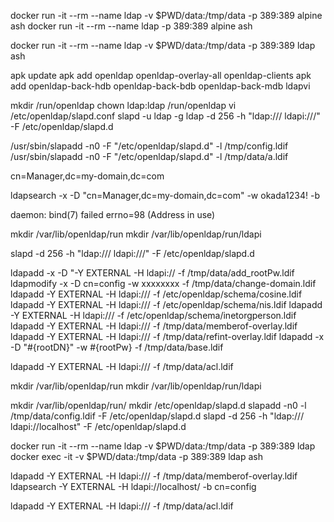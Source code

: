 docker run -it --rm --name ldap -v $PWD/data:/tmp/data -p 389:389 alpine ash
docker run -it --rm --name ldap -p 389:389 alpine ash

docker run -it --rm --name ldap -v $PWD/data:/tmp/data -p 389:389 ldap ash

apk update
apk add openldap openldap-overlay-all openldap-clients 
apk add openldap-back-hdb openldap-back-bdb openldap-back-mdb ldapvi

mkdir /run/openldap
chown ldap:ldap /run/openldap
vi /etc/openldap/slapd.conf
slapd -u ldap -g ldap -d 256 -h "ldap:/// ldapi:///" -F /etc/openldap/slapd.d

/usr/sbin/slapadd -n0 -F "/etc/openldap/slapd.d" -l /tmp/config.ldif
/usr/sbin/slapadd -n0 -F "/etc/openldap/slapd.d" -l /tmp/data/a.ldif

cn=Manager,dc=my-domain,dc=com

ldapsearch -x -D "cn=Manager,dc=my-domain,dc=com" -w okada1234! -b


 daemon: bind(7) failed errno=98 (Address in use)

mkdir /var/lib/openldap/run
mkdir /var/lib/openldap/run/ldapi

slapd -d 256 -h "ldap:/// ldapi:///" -F /etc/openldap/slapd.d

ldapadd -x -D "-Y EXTERNAL -H ldapi:// -f /tmp/data/add_rootPw.ldif
ldapmodify -x -D cn=config -w xxxxxxxx -f /tmp/data/change-domain.ldif
ldapadd -Y EXTERNAL -H ldapi:/// -f /etc/openldap/schema/cosine.ldif
ldapadd -Y EXTERNAL -H ldapi:/// -f /etc/openldap/schema/nis.ldif
ldapadd -Y EXTERNAL -H ldapi:/// -f /etc/openldap/schema/inetorgperson.ldif
ldapadd -Y EXTERNAL -H ldapi:/// -f /tmp/data/memberof-overlay.ldif
ldapadd -Y EXTERNAL -H ldapi:/// -f /tmp/data/refint-overlay.ldif
ldapadd -x -D "#{rootDN}" -w #{rootPw} -f /tmp/data/base.ldif


ldapadd -Y EXTERNAL -H ldapi:/// -f /tmp/data/acl.ldif

mkdir /var/lib/openldap/run
mkdir /var/lib/openldap/run/ldapi

mkdir /var/lib/openldap/run/
mkdir /etc/openldap/slapd.d
slapadd -n0 -l /tmp/data/config.ldif -F /etc/openldap/slapd.d
slapd -d 256 -h "ldap:/// ldapi://localhost" -F /etc/openldap/slapd.d


docker run -it --rm --name ldap -v $PWD/data:/tmp/data -p 389:389 ldap
docker exec -it -v $PWD/data:/tmp/data -p 389:389 ldap ash

ldapadd -Y EXTERNAL -H ldapi:/// -f /tmp/data/memberof-overlay.ldif
ldapsearch -Y EXTERNAL -H ldapi://localhost/ -b cn=config

ldapadd -Y EXTERNAL -H ldapi:/// -f /tmp/data/acl.ldif